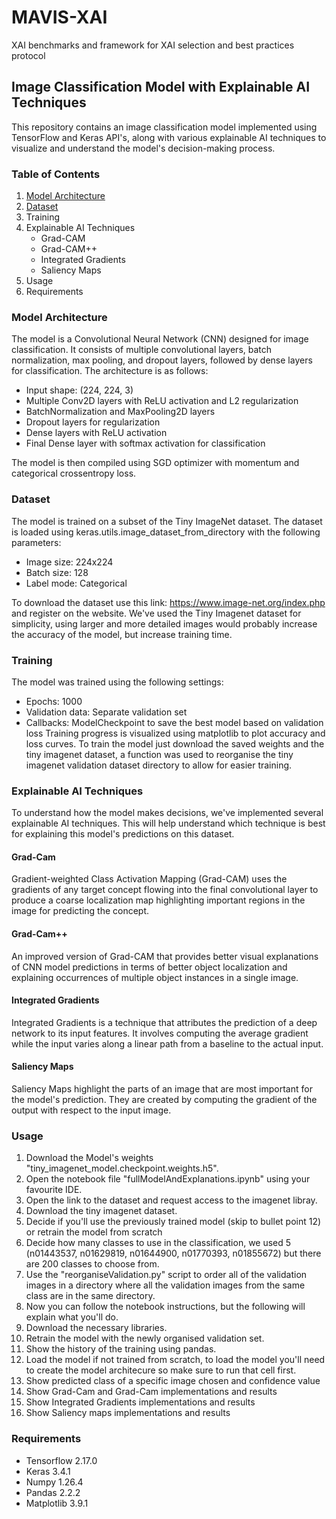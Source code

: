 # MAVIS-XAI
XAI benchmarks and framework for XAI selection and best practices protocol

## Image Classification Model with Explainable AI Techniques
This repository contains an image classification model implemented using TensorFlow and Keras API's, along with various explainable AI techniques to visualize and understand the model's decision-making process.
### Table of Contents


1. [Model Architecture](#model-architecture)
2. [Dataset](#dataset)
3. Training
4. Explainable AI Techniques
    - Grad-CAM
    - Grad-CAM++
    - Integrated Gradients
    - Saliency Maps
5. Usage
6. Requirements

### Model Architecture
The model is a Convolutional Neural Network (CNN) designed for image classification. It consists of multiple convolutional layers, batch normalization, max pooling, and dropout layers, followed by dense layers for classification. The architecture is as follows:

+ Input shape: (224, 224, 3)
+ Multiple Conv2D layers with ReLU activation and L2 regularization
+ BatchNormalization and MaxPooling2D layers
+ Dropout layers for regularization
+ Dense layers with ReLU activation
+ Final Dense layer with softmax activation for classification

The model is then compiled using SGD optimizer with momentum and categorical crossentropy loss.

### Dataset
The model is trained on a subset of the Tiny ImageNet dataset. The dataset is loaded using keras.utils.image_dataset_from_directory with the following parameters:
+ Image size: 224x224
+ Batch size: 128
+ Label mode: Categorical
  
To download the dataset use this link: https://www.image-net.org/index.php and register on the website. We've used the Tiny Imagenet dataset for simplicity, using larger and more detailed images would probably increase the accuracy of the model, but increase training time.
### Training 
The model was trained using the following settings:
+ Epochs: 1000
+ Validation data: Separate validation set
+ Callbacks: ModelCheckpoint to save the best model based on validation loss
Training progress is visualized using matplotlib to plot accuracy and loss curves.
To train the model just download the saved weights and the tiny imagenet dataset, a function was used to reorganise the tiny imagenet validation dataset directory to allow for easier training.
### Explainable AI Techniques
To understand how the model makes decisions, we've implemented several explainable AI techniques. This will help understand which technique is best for explaining this model's predictions on this dataset.
#### Grad-Cam
Gradient-weighted Class Activation Mapping (Grad-CAM) uses the gradients of any target concept flowing into the final convolutional layer to produce a coarse localization map highlighting important regions in the image for predicting the concept.
#### Grad-Cam++
An improved version of Grad-CAM that provides better visual explanations of CNN model predictions in terms of better object localization and explaining occurrences of multiple object instances in a single image.
#### Integrated Gradients
Integrated Gradients is a technique that attributes the prediction of a deep network to its input features. It involves computing the average gradient while the input varies along a linear path from a baseline to the actual input.
#### Saliency Maps
Saliency Maps highlight the parts of an image that are most important for the model's prediction. They are created by computing the gradient of the output with respect to the input image.
### Usage

1. Download the Model's weights "tiny_imagenet_model.checkpoint.weights.h5".
2. Open the notebook file "fullModelAndExplanations.ipynb" using your favourite IDE.
3. Open the link to the dataset and request access to the imagenet libray.
4. Download the tiny imagenet dataset.
5. Decide if you'll use the previously trained model (skip to bullet point 12) or retrain the model from scratch 
6. Decide how many classes to use in the classification, we used 5 (n01443537, n01629819, n01644900, n01770393, n01855672) but there are 200 classes to choose from.
7. Use the "reorganiseValidation.py" script to order all of the validation images in a directory where all the validation images from the same class are in the same directory.
8. Now you can follow the notebook instructions, but the following will explain what you'll do.
9. Download the necessary libraries.
10. Retrain the model with the newly organised validation set.
11. Show the history of the training using pandas.
12. Load the model if not trained from scratch, to load the model you'll need to create the model architecure so make sure to run that cell first.
13. Show predicted class of a specific image chosen and confidence value
14. Show Grad-Cam and Grad-Cam implementations and results
15. Show Integrated Gradients implementations and results
16. Show Saliency maps implementations and results
### Requirements
+ Tensorflow 2.17.0
+ Keras 3.4.1
+ Numpy 1.26.4
+ Pandas 2.2.2
+ Matplotlib 3.9.1

